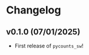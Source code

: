 # Changelog

<!--next-version-placeholder-->

## v0.1.0 (07/01/2025)

- First release of `pycounts_sw`!